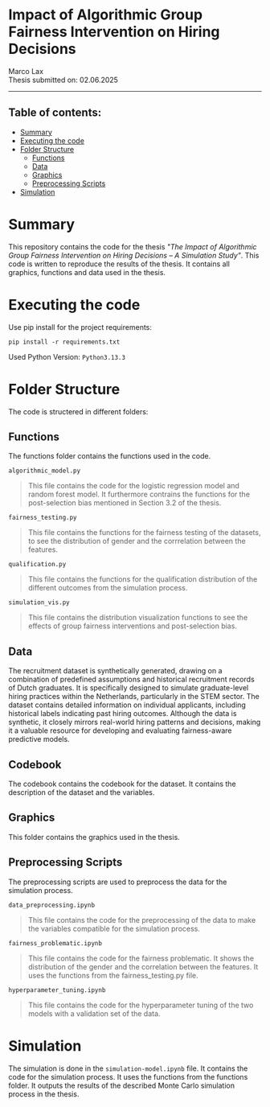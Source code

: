 # Impact of Algorithmic Group Fairness Intervention on Hiring Decisions
<p> Marco Lax <br>
Thesis submitted on: 02.06.2025 </p>

---

## Table of contents:
- [Summary](#summary)
- [Executing the code](#executing-the-code)
- [Folder Structure](#folder-structure)
    - [Functions](#functions)
    - [Data](#data)
    - [Graphics](#graphics)
    - [Preprocessing Scripts](#preprocessing-scripts)
- [Simulation](#simulation)

# Summary 

This repository contains the code for the thesis _"The Impact of Algorithmic Group Fairness Intervention on
Hiring Decisions – A Simulation Study"_. This code is written to reproduce the results of the thesis. It contains all graphics, functions and data used in the thesis.

# Executing the code

Use pip install for the project requirements:

`pip install -r requirements.txt`

Used Python Version: `Python3.13.3`

# Folder Structure

The code is structered in different folders:

## Functions

The functions folder contains the functions used in the code.

`algorithmic_model.py`
> This file contains the code for the logistic regression model and random forest model.
> It furthermore contrains the functions for the post-selection bias mentioned in Section 3.2 of the thesis.

`fairness_testing.py`
> This file contains the functions for the fairness testing of the datasets, to see the distribution of gender and the corrrelation between the features.

`qualification.py`
> This file contains the functions for the qualification distribution of the different outcomes from the simulation process.

`simulation_vis.py`
> This file contains the distribution visualization functions to see the effects of group fairness interventions and post-selection bias.

## Data

The recruitment dataset is synthetically generated, drawing on a combination of predefined assumptions and historical recruitment records of Dutch graduates. It is specifically designed to simulate graduate-level hiring practices within the Netherlands, particularly in the STEM sector. The dataset contains detailed information on individual applicants, including historical labels indicating past hiring outcomes. Although the data is synthetic, it closely mirrors real-world hiring patterns and decisions, making it a valuable resource for developing and evaluating fairness-aware predictive models.

## Codebook

The codebook contains the codebook for the dataset. It contains the description of the dataset and the variables.

## Graphics

This folder contains the graphics used in the thesis.

## Preprocessing Scripts

The preprocessing scripts are used to preprocess the data for the simulation process.

`data_preprocessing.ipynb`
> This file contains the code for the preprocessing of the data to make the variables compatible for the simulation process.

`fairness_problematic.ipynb`
> This file contains the code for the fairness problematic. It shows the distribution of the gender and the correlation between the features. It uses the functions from the fairness_testing.py file.

`hyperparameter_tuning.ipynb`
> This file contains the code for the hyperparameter tuning of the two models with a validation set of the data.

# Simulation

The simulation is done in the `simulation-model.ipynb` file. It contains the code for the simulation process. It uses the functions from the functions folder. It outputs the results of the described Monte Carlo simulation process in the thesis.
